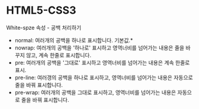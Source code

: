 # HTML5-CSS3

White-spze 속성 - 공백 처리하기
- normal: 여러개의 공백을 하나로 표시합니다. 기본값.*
- nowrap: 여러개의 공백을 '하나로' 표시하고 영역너비를 넘어가는 내용은 줄을 바꾸지
        않고, 계속 한줄로 표시합니다.
- pre: 여러개의 공백을 '그대로' 표시하고 영역너비를 넘어가는 내용은 계속 한줄로 표시.
- pre-line: 여러갱의 공백을 하나로 표시하고, 영역너비를 넘어가는 내용은 자동으로 줄을
        바꿔 표시합니다.
- pre-wrap: 여러개의 공백을 그대로 표시하고, 영역너비를 넘어가는 내용은 자동으로 줄을
        바꿔 표시합니다.

